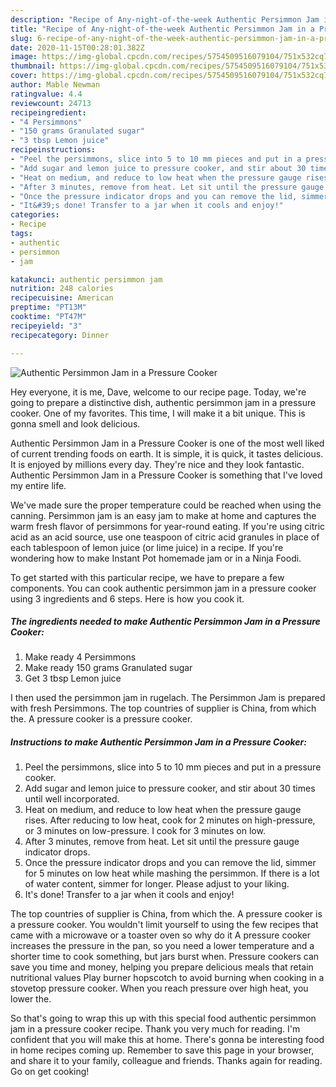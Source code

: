 ```yaml
---
description: "Recipe of Any-night-of-the-week Authentic Persimmon Jam in a Pressure Cooker"
title: "Recipe of Any-night-of-the-week Authentic Persimmon Jam in a Pressure Cooker"
slug: 6-recipe-of-any-night-of-the-week-authentic-persimmon-jam-in-a-pressure-cooker
date: 2020-11-15T00:28:01.382Z
image: https://img-global.cpcdn.com/recipes/5754509516079104/751x532cq70/authentic-persimmon-jam-in-a-pressure-cooker-recipe-main-photo.jpg
thumbnail: https://img-global.cpcdn.com/recipes/5754509516079104/751x532cq70/authentic-persimmon-jam-in-a-pressure-cooker-recipe-main-photo.jpg
cover: https://img-global.cpcdn.com/recipes/5754509516079104/751x532cq70/authentic-persimmon-jam-in-a-pressure-cooker-recipe-main-photo.jpg
author: Mable Newman
ratingvalue: 4.4
reviewcount: 24713
recipeingredient:
- "4 Persimmons"
- "150 grams Granulated sugar"
- "3 tbsp Lemon juice"
recipeinstructions:
- "Peel the persimmons, slice into 5 to 10 mm pieces and put in a pressure cooker."
- "Add sugar and lemon juice to pressure cooker, and stir about 30 times until well incorporated."
- "Heat on medium, and reduce to low heat when the pressure gauge rises. After reducing to low heat, cook for 2 minutes on high-pressure, or 3 minutes on low-pressure. I cook for 3 minutes on low."
- "After 3 minutes, remove from heat. Let sit until the pressure gauge indicator drops."
- "Once the pressure indicator drops and you can remove the lid, simmer for 5 minutes on low heat while mashing the persimmon. If there is a lot of water content, simmer for longer. Please adjust to your liking."
- "It&#39;s done! Transfer to a jar when it cools and enjoy!"
categories:
- Recipe
tags:
- authentic
- persimmon
- jam

katakunci: authentic persimmon jam 
nutrition: 248 calories
recipecuisine: American
preptime: "PT13M"
cooktime: "PT47M"
recipeyield: "3"
recipecategory: Dinner

---
```



![Authentic Persimmon Jam in a Pressure Cooker](https://img-global.cpcdn.com/recipes/5754509516079104/751x532cq70/authentic-persimmon-jam-in-a-pressure-cooker-recipe-main-photo.jpg)

Hey everyone, it is me, Dave, welcome to our recipe page. Today, we're going to prepare a distinctive dish, authentic persimmon jam in a pressure cooker. One of my favorites. This time, I will make it a bit unique. This is gonna smell and look delicious.

Authentic Persimmon Jam in a Pressure Cooker is one of the most well liked of current trending foods on earth. It is simple, it is quick, it tastes delicious. It is enjoyed by millions every day. They're nice and they look fantastic. Authentic Persimmon Jam in a Pressure Cooker is something that I've loved my entire life.

We&#39;ve made sure the proper temperature could be reached when using the canning. Persimmon jam is an easy jam to make at home and captures the warm fresh flavor of persimmons for year-round eating. If you&#39;re using citric acid as an acid source, use one teaspoon of citric acid granules in place of each tablespoon of lemon juice (or lime juice) in a recipe. If you&#39;re wondering how to make Instant Pot homemade jam or in a Ninja Foodi.


To get started with this particular recipe, we have to prepare a few components. You can cook authentic persimmon jam in a pressure cooker using 3 ingredients and 6 steps. Here is how you cook it.

<!--inarticleads1-->

##### The ingredients needed to make Authentic Persimmon Jam in a Pressure Cooker:

1. Make ready 4 Persimmons
1. Make ready 150 grams Granulated sugar
1. Get 3 tbsp Lemon juice


I then used the persimmon jam in rugelach. The Persimmon Jam is prepared with fresh Persimmons. The top countries of supplier is China, from which the. A pressure cooker is a pressure cooker. 

<!--inarticleads2-->

##### Instructions to make Authentic Persimmon Jam in a Pressure Cooker:

1. Peel the persimmons, slice into 5 to 10 mm pieces and put in a pressure cooker.
1. Add sugar and lemon juice to pressure cooker, and stir about 30 times until well incorporated.
1. Heat on medium, and reduce to low heat when the pressure gauge rises. After reducing to low heat, cook for 2 minutes on high-pressure, or 3 minutes on low-pressure. I cook for 3 minutes on low.
1. After 3 minutes, remove from heat. Let sit until the pressure gauge indicator drops.
1. Once the pressure indicator drops and you can remove the lid, simmer for 5 minutes on low heat while mashing the persimmon. If there is a lot of water content, simmer for longer. Please adjust to your liking.
1. It&#39;s done! Transfer to a jar when it cools and enjoy!


The top countries of supplier is China, from which the. A pressure cooker is a pressure cooker. You wouldn&#39;t limit yourself to using the few recipes that came with a microwave or a toaster oven so why do it A pressure cooker increases the pressure in the pan, so you need a lower temperature and a shorter time to cook something, but jars burst when. Pressure cookers can save you time and money, helping you prepare delicious meals that retain nutritional values Play burner hopscotch to avoid burning when cooking in a stovetop pressure cooker. When you reach pressure over high heat, you lower the. 

So that's going to wrap this up with this special food authentic persimmon jam in a pressure cooker recipe. Thank you very much for reading. I'm confident that you will make this at home. There's gonna be interesting food in home recipes coming up. Remember to save this page in your browser, and share it to your family, colleague and friends. Thanks again for reading. Go on get cooking!
